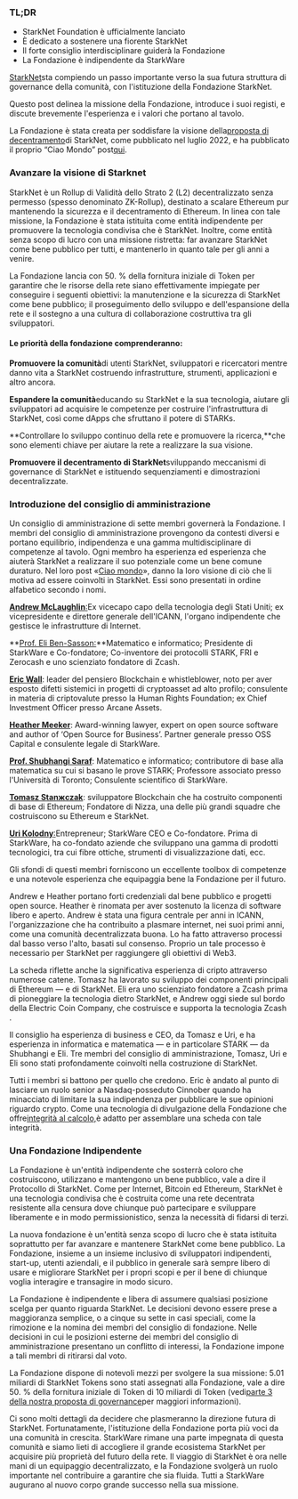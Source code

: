 ### TL;DR

* StarkNet Foundation è ufficialmente lanciato
* È dedicato a sostenere una fiorente StarkNet
* Il forte consiglio interdisciplinare guiderà la Fondazione
* La Fondazione è indipendente da StarkWare

[StarkNet](https://starknet.io/)sta compiendo un passo importante verso la sua futura struttura di governance della comunità, con l'istituzione della Fondazione StarkNet.

Questo post delinea la missione della Fondazione, introduce i suoi registi, e discute brevemente l'esperienza e i valori che portano al tavolo.

La Fondazione è stata creata per soddisfare la visione della[proposta di decentramento](https://medium.com/starkware/part-1-starknet-sovereignty-a-decentralization-proposal-bca3e98a01ef)di StarkNet, come pubblicato nel luglio 2022, e ha pubblicato il proprio “Ciao Mondo” post[qui](https://medium.com/@StarkNet_Foundation/7bd55d5dbc59).

### Avanzare la visione di Starknet

StarkNet è un Rollup di Validità dello Strato 2 (L2) decentralizzato senza permesso (spesso denominato ZK-Rollup), destinato a scalare Ethereum pur mantenendo la sicurezza e il decentramento di Ethereum. In linea con tale missione, la Fondazione è stata istituita come entità indipendente per promuovere la tecnologia condivisa che è StarkNet. Inoltre, come entità senza scopo di lucro con una missione ristretta: far avanzare StarkNet come bene pubblico per tutti, e mantenerlo in quanto tale per gli anni a venire.

La Fondazione lancia con 50. % della fornitura iniziale di Token per garantire che le risorse della rete siano effettivamente impiegate per conseguire i seguenti obiettivi: la manutenzione e la sicurezza di StarkNet come bene pubblico; il proseguimento dello sviluppo e dell'espansione della rete e il sostegno a una cultura di collaborazione costruttiva tra gli sviluppatori.

#### **Le priorità della fondazione comprenderanno:**

**Promuovere la comunità**di utenti StarkNet, sviluppatori e ricercatori mentre danno vita a StarkNet costruendo infrastrutture, strumenti, applicazioni e altro ancora.

**Espandere la comunità**educando su StarkNet e la sua tecnologia, aiutare gli sviluppatori ad acquisire le competenze per costruire l'infrastruttura di StarkNet, così come dApps che sfruttano il potere di STARKs.

**Controllare lo sviluppo continuo della rete e promuovere la ricerca,**che sono elementi chiave per aiutare la rete a realizzare la sua visione.

**Promuovere il decentramento di StarkNet**sviluppando meccanismi di governance di StarkNet e istituendo sequenziamenti e dimostrazioni decentralizzate.

### **Introduzione del consiglio di amministrazione**

Un consiglio di amministrazione di sette membri governerà la Fondazione. I membri del consiglio di amministrazione provengono da contesti diversi e portano equilibrio, indipendenza e una gamma multidisciplinare di competenze al tavolo. Ogni membro ha esperienza ed esperienza che aiuterà StarkNet a realizzare il suo potenziale come un bene comune duraturo. Nel loro post «[Ciao mondo](https://medium.com/@StarkNet_Foundation/7bd55d5dbc59)», danno la loro visione di ciò che li motiva ad essere coinvolti in StarkNet. Essi sono presentati in ordine alfabetico secondo i nomi.

[**Andrew McLaughlin**:](https://andrew.mclaughl.in/about-me)Ex vicecapo capo della tecnologia degli Stati Uniti; ex vicepresidente e direttore generale dell'ICANN, l'organo indipendente che gestisce le infrastrutture di Internet.

**[Prof. Eli Ben-Sasson:](https://starkware.co/media-kit/?founder=Eli#founders)**Matematico e informatico; Presidente di StarkWare e Co-fondatore; Co-inventore dei protocolli STARK, FRI e Zerocash e uno scienziato fondatore di Zcash.

**[Eric Wall](https://en.wikipedia.org/wiki/Eric_Wall_(researcher))**: leader del pensiero Blockchain e whistleblower, noto per aver esposto difetti sistemici in progetti di cryptoasset ad alto profilo; consulente in materia di criptovalute presso la Human Rights Foundation; ex Chief Investment Officer presso Arcane Assets.

**[Heather Meeker](https://www.techlawpartners.com/heather)**: Award-winning lawyer, expert on open source software and author of ‘Open Source for Business’. Partner generale presso OSS Capital e consulente legale di StarkWare.

**[Prof. Shubhangi Saraf](https://www.math.toronto.edu/ssaraf/)**: Matematico e informatico; contributore di base alla matematica su cui si basano le prove STARK; Professore associato presso l'Università di Toronto; Consulente scientifico di StarkWare.

**[Tomasz Stanжczak](https://www.linkedin.com/in/tomaszkajetanstanczak/?originalSubdomain=uk)**: sviluppatore Blockchain che ha costruito componenti di base di Ethereum; Fondatore di Nizza, una delle più grandi squadre che costruiscono su Ethereum e StarkNet.

[**Uri Kolodny**:](https://starkware.co/media-kit/?founder=Uri#founders)Entrepreneur; StarkWare CEO e Co-fondatore. Prima di StarkWare, ha co-fondato aziende che sviluppano una gamma di prodotti tecnologici, tra cui fibre ottiche, strumenti di visualizzazione dati, ecc.

Gli sfondi di questi membri forniscono un eccellente toolbox di competenze e una notevole esperienza che equipaggia bene la Fondazione per il futuro.

Andrew e Heather portano forti credenziali dal bene pubblico e progetti open source. Heather è rinomata per aver sostenuto la licenza di software libero e aperto. Andrew è stata una figura centrale per anni in ICANN, l'organizzazione che ha contribuito a plasmare internet, nei suoi primi anni, come una comunità decentralizzata buona. Lo ha fatto attraverso processi dal basso verso l'alto, basati sul consenso. Proprio un tale processo è necessario per StarkNet per raggiungere gli obiettivi di Web3.

La scheda riflette anche la significativa esperienza di cripto attraverso numerose catene. Tomasz ha lavorato su sviluppo dei componenti principali di Ethereum — e di StarkNet. Eli era uno scienziato fondatore a Zcash prima di pioneggiare la tecnologia dietro StarkNet, e Andrew oggi siede sul bordo della Electric Coin Company, che costruisce e supporta la tecnologia Zcash .

Il consiglio ha esperienza di business e CEO, da Tomasz e Uri, e ha esperienza in informatica e matematica — e in particolare STARK — da Shubhangi e Eli. Tre membri del consiglio di amministrazione, Tomasz, Uri e Eli sono stati profondamente coinvolti nella costruzione di StarkNet.

Tutti i membri si battono per quello che credono. Eric è andato al punto di lasciare un ruolo senior a Nasdaq-posseduto Cinnober quando ha minacciato di limitare la sua indipendenza per pubblicare le sue opinioni riguardo crypto. Come una tecnologia di divulgazione della Fondazione che offre[integrità al calcolo,](https://medium.com/starkware/extreme-integrity-in-decentralized-world-9e66cdf24d8b)è adatto per assemblare una scheda con tale integrità.

### **Una Fondazione Indipendente**

La Fondazione è un'entità indipendente che sosterrà coloro che costruiscono, utilizzano e mantengono un bene pubblico, vale a dire il Protocollo di StarkNet. Come per Internet, Bitcoin ed Ethereum, StarkNet è una tecnologia condivisa che è costruita come una rete decentrata resistente alla censura dove chiunque può partecipare e sviluppare liberamente e in modo permissionistico, senza la necessità di fidarsi di terzi.

La nuova fondazione è un'entità senza scopo di lucro che è stata istituita soprattutto per far avanzare e mantenere StarkNet come bene pubblico. La Fondazione, insieme a un insieme inclusivo di sviluppatori indipendenti, start-up, utenti aziendali, e il pubblico in generale sarà sempre libero di usare e migliorare StarkNet per i propri scopi e per il bene di chiunque voglia interagire e transagire in modo sicuro.

La Fondazione è indipendente e libera di assumere qualsiasi posizione scelga per quanto riguarda StarkNet. Le decisioni devono essere prese a maggioranza semplice, o a cinque su sette in casi speciali, come la rimozione e la nomina dei membri del consiglio di fondazione. Nelle decisioni in cui le posizioni esterne dei membri del consiglio di amministrazione presentano un conflitto di interessi, la Fondazione impone a tali membri di ritirarsi dal voto.

La Fondazione dispone di notevoli mezzi per svolgere la sua missione: 5.01 miliardi di StarkNet Tokens sono stati assegnati alla Fondazione, vale a dire 50. % della fornitura iniziale di Token di 10 miliardi di Token (vedi[parte 3 della nostra proposta di governance](https://medium.com/starkware/part-3-starknet-token-design-5cc17af066c6)per maggiori informazioni).

Ci sono molti dettagli da decidere che plasmeranno la direzione futura di StarkNet. Fortunatamente, l'istituzione della Fondazione porta più voci da una comunità in crescita. StarkWare rimane una parte impegnata di questa comunità e siamo lieti di accogliere il grande ecosistema StarkNet per acquisire più proprietà del futuro della rete. Il viaggio di StarkNet è ora nelle mani di un equipaggio decentralizzato, e la Fondazione svolgerà un ruolo importante nel contribuire a garantire che sia fluida. Tutti a StarkWare augurano al nuovo corpo grande successo nella sua missione.